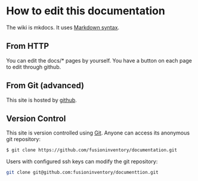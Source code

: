 # How to edit this documentation

The wiki is mkdocs. It uses [Markdown syntax](http://daringfireball.net/projects/markdown/syntax).

## From HTTP

You can edit the docs/* pages by yourself.
You have a button on each page to edit through github.

## From Git (advanced)

This site is hosted by [github](https://github.com/fusioninventory/documentation).

## Version Control

This site is version controlled using [Git](http://git-scm.com/). Anyone can access its anonymous git repository:

``` bash
$ git clone https://github.com/fusioninventory/documentation.git
```

Users with configured ssh keys can modify the git repository:

``` bash
git clone git@github.com:fusioninventory/documenttion.git
```
